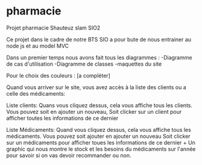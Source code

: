 # pharmacie
Projet pharmacie Shauteuz slam SIO2

Ce projet dans le cadre de notre BTS SIO a pour bute de nous entrainer au node js et au model MVC

Dans un premier temps nous avons fait tous les diagrammes :
-Diagramme de cas d'utilisation
-Diagramme de classes
-maquettes du site

Pour le choix des couleurs :
[a compléter]

Quand vous arriver sur le site, vous avez accès à la liste des clients ou a celle des médicaments:

Liste clients:
Quans vous cliquez dessus, cela vous affiche tous les clients.
Vous pouvez soit en ajouter un nouveau,
Soit clicker sur un client pour afficher toutes les informations de ce dernier

Liste Médicaments:
Quand vous cliquez dessus, cela vous affiche tous les médicaments.
Vous pouvez soit ajouter en ajouter un nouveau
Soit clicker sur un médicaments pour afficher toues les informations de ce dernier + 
Un graphic qui nous montre le stock et les besoins du médicaments sur l'année pour savoir si on vas devoir recommander ou non.
